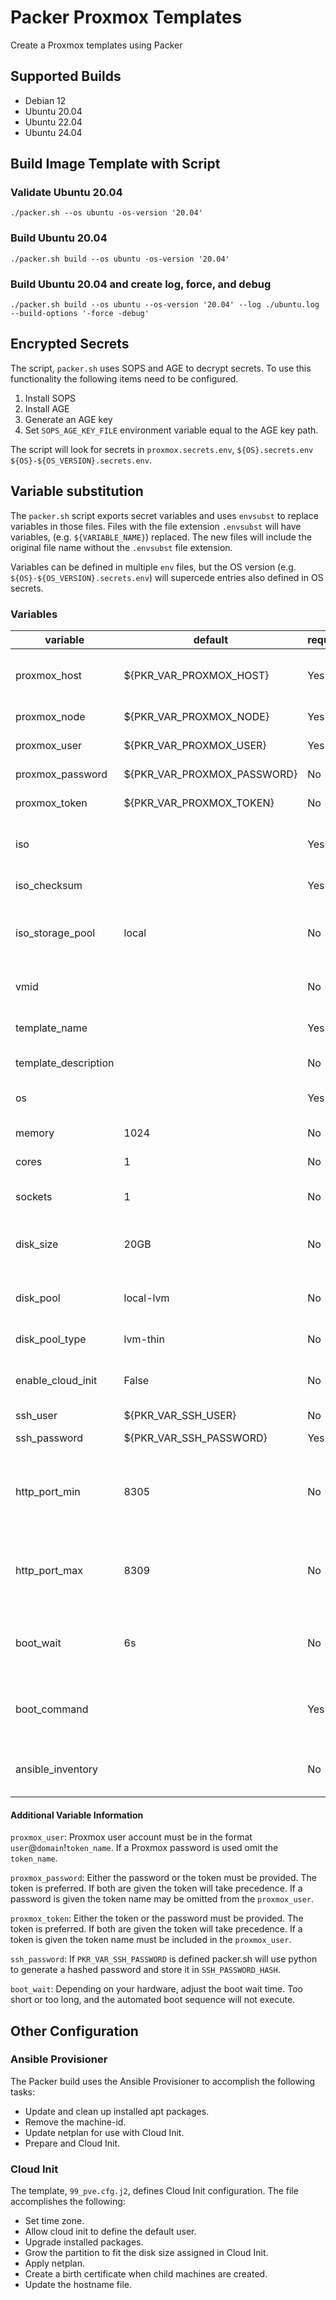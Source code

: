 # Packer Proxmox Templates

Create a Proxmox templates using Packer

## Supported Builds

- Debian 12
- Ubuntu 20.04
- Ubuntu 22.04
- Ubuntu 24.04

## Build Image Template with Script

### Validate Ubuntu 20.04

```shell
./packer.sh --os ubuntu -os-version '20.04'
```

### Build Ubuntu 20.04

```shell
./packer.sh build --os ubuntu -os-version '20.04'
```

### Build Ubuntu 20.04 and create log, force, and debug

```shell
./packer.sh build --os ubuntu --os-version '20.04' --log ./ubuntu.log --build-options '-force -debug'
```

## Encrypted Secrets

The script, `packer.sh` uses SOPS and AGE to decrypt secrets.  To use this functionality the following items need to be configured.

1. Install SOPS
2. Install AGE
3. Generate an AGE key
4. Set `SOPS_AGE_KEY_FILE` environment variable equal to the AGE key path.

The script will look for secrets in `proxmox.secrets.env`, `${OS}.secrets.env` `${OS}-${OS_VERSION}.secrets.env`.

## Variable substitution

The `packer.sh` script exports secret variables and uses `envsubst` to replace variables in those files.  Files with the file extension `.envsubst` will have variables, (e.g. `${VARIABLE_NAME}`) replaced.  The new files will include the original file name without the `.envsubst` file extension.

Variables can be defined in multiple `env` files, but the OS version (e.g. `${OS}-${OS_VERSION}.secrets.env`) will supercede entries also defined in OS secrets.

### Variables

| variable             | default                     | required | description                                      |
| -------------------- | --------------------------- | -------- | ------------------------------------------------ |
| proxmox_host         | ${PKR_VAR_PROXMOX_HOST}     | Yes      | Proxmox FQDN host name and port                  |
| proxmox_node         | ${PKR_VAR_PROXMOX_NODE}     | Yes      | Proxmox node name                                |
| proxmox_user         | ${PKR_VAR_PROXMOX_USER}     | Yes      | Proxmox user name                                |
| proxmox_password     | ${PKR_VAR_PROXMOX_PASSWORD} | No       | Proxmox password                                 |
| proxmox_token        | ${PKR_VAR_PROXMOX_TOKEN}    | No       | Proxmox api token                                |
| iso                  |                             | Yes      | URL to an ISO which will upload to Proxmox       |
| iso_checksum         |                             | Yes      | Checksum of the ISO                              |
| iso_storage_pool     | local                       | No       | Proxmox storage pool to upload the ISO           |
| vmid                 |                             | No       | Proxmox virtual machine ID                       |
| template_name        |                             | Yes      | Name of template in Proxmox                      |
| template_description |                             | No       | Proxmox notes field                              |
| os                   |                             | Yes      | Operating system type                            |
| memory               | 1024                        | No       | Memory in MB                                     |
| cores                | 1                           | No       | Number of CPU cores                              |
| sockets              | 1                           | No       | Number of CPU sockets                            |
| disk_size            | 20GB                        | No       | The size of the disk including a unit suffix     |
| disk_pool            | local-lvm                   | No       | Name of Proxmox storage pool                     |
| disk_pool_type       | lvm-thin                    | No       | Type of the pool                                 |
| enable_cloud_init    | False                       | No       | Add Cloud init drive to disk_pool location       |
| ssh_user             | ${PKR_VAR_SSH_USER}         | No       | SSH user                                         |
| ssh_password         | ${PKR_VAR_SSH_PASSWORD}     | Yes      | SSH password                                     |
| http_port_min        | 8305                        | No       | Minimum port number for the Packer HTTP server   |
| http_port_max        | 8309                        | No       | Maximum port number for the Packer HTTP server   |
| boot_wait            | 6s                          | No       | Seconds to wait before entering the boot command |
| boot_command         |                             | Yes      | Boot command to auto install Ubuntu              |
| ansible_inventory    |                             | No       | Path to existing Ansible inventory               |

#### Additional Variable Information

`proxmox_user`: Proxmox user account must be in the format `user`@`domain`!`token_name`.  If a Proxmox password is used omit the `token_name`.

`proxmox_password`: Either the password or the token must be provided.  The token is preferred.  If both are given the token will take precedence. If a password is given the token name may be omitted from the `proxmox_user`.

`proxmox_token`: Either the token or the password must be provided.  The token is preferred.  If both are given the token will take precedence. If a token is given the token name must be included in the `proxmox_user`.

`ssh_password`: If `PKR_VAR_SSH_PASSWORD` is defined packer.sh will use python to generate a hashed password and store it in `SSH_PASSWORD_HASH`.

`boot_wait`: Depending on your hardware, adjust the boot wait time.  Too short or too long, and the automated boot sequence will not execute.

## Other Configuration

### Ansible Provisioner

The Packer build uses the Ansible Provisioner to accomplish the following tasks:

- Update and clean up installed apt packages.
- Remove the machine-id.
- Update netplan for use with Cloud Init.
- Prepare and Cloud Init.

### Cloud Init

The template, `99_pve.cfg.j2`, defines Cloud Init configuration. The file accomplishes the following:

- Set time zone.
- Allow cloud init to define the default user.
- Upgrade installed packages.
- Grow the partition to fit the disk size assigned in Cloud Init.
- Apply netplan.
- Create a birth certificate when child machines are created.
- Update the hostname file.
